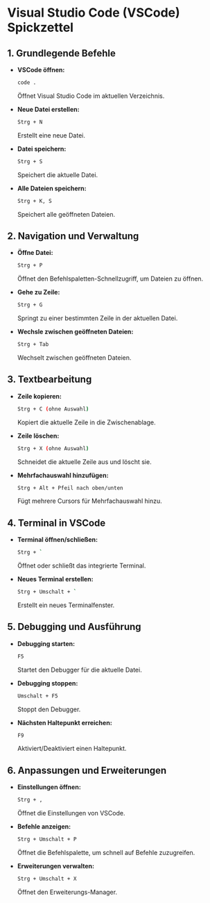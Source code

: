 # Visual Studio Code (VSCode) Spickzettel



## 1. Grundlegende Befehle

- **VSCode öffnen:**
  ```bash
  code .
  ```
  Öffnet Visual Studio Code im aktuellen Verzeichnis.

- **Neue Datei erstellen:**
  ```bash
  Strg + N
  ```
  Erstellt eine neue Datei.

- **Datei speichern:**
  ```bash
  Strg + S
  ```
  Speichert die aktuelle Datei.

- **Alle Dateien speichern:**
  ```bash
  Strg + K, S
  ```
  Speichert alle geöffneten Dateien.

## 2. Navigation und Verwaltung

- **Öffne Datei:**
  ```bash
  Strg + P
  ```
  Öffnet den Befehlspaletten-Schnellzugriff, um Dateien zu öffnen.

- **Gehe zu Zeile:**
  ```bash
  Strg + G
  ```
  Springt zu einer bestimmten Zeile in der aktuellen Datei.

- **Wechsle zwischen geöffneten Dateien:**
  ```bash
  Strg + Tab
  ```
  Wechselt zwischen geöffneten Dateien.

## 3. Textbearbeitung

- **Zeile kopieren:**
  ```bash
  Strg + C (ohne Auswahl)
  ```
  Kopiert die aktuelle Zeile in die Zwischenablage.

- **Zeile löschen:**
  ```bash
  Strg + X (ohne Auswahl)
  ```
  Schneidet die aktuelle Zeile aus und löscht sie.

- **Mehrfachauswahl hinzufügen:**
  ```bash
  Strg + Alt + Pfeil nach oben/unten
  ```
  Fügt mehrere Cursors für Mehrfachauswahl hinzu.

## 4. Terminal in VSCode

- **Terminal öffnen/schließen:**
  ```bash
  Strg + `
  ```
  Öffnet oder schließt das integrierte Terminal.

- **Neues Terminal erstellen:**
  ```bash
  Strg + Umschalt + `
  ```
  Erstellt ein neues Terminalfenster.

## 5. Debugging und Ausführung

- **Debugging starten:**
  ```bash
  F5
  ```
  Startet den Debugger für die aktuelle Datei.

- **Debugging stoppen:**
  ```bash
  Umschalt + F5
  ```
  Stoppt den Debugger.

- **Nächsten Haltepunkt erreichen:**
  ```bash
  F9
  ```
  Aktiviert/Deaktiviert einen Haltepunkt.

## 6. Anpassungen und Erweiterungen

- **Einstellungen öffnen:**
  ```bash
  Strg + ,
  ```
  Öffnet die Einstellungen von VSCode.

- **Befehle anzeigen:**
  ```bash
  Strg + Umschalt + P
  ```
  Öffnet die Befehlspalette, um schnell auf Befehle zuzugreifen.

- **Erweiterungen verwalten:**
  ```bash
  Strg + Umschalt + X
  ```
  Öffnet den Erweiterungs-Manager.
